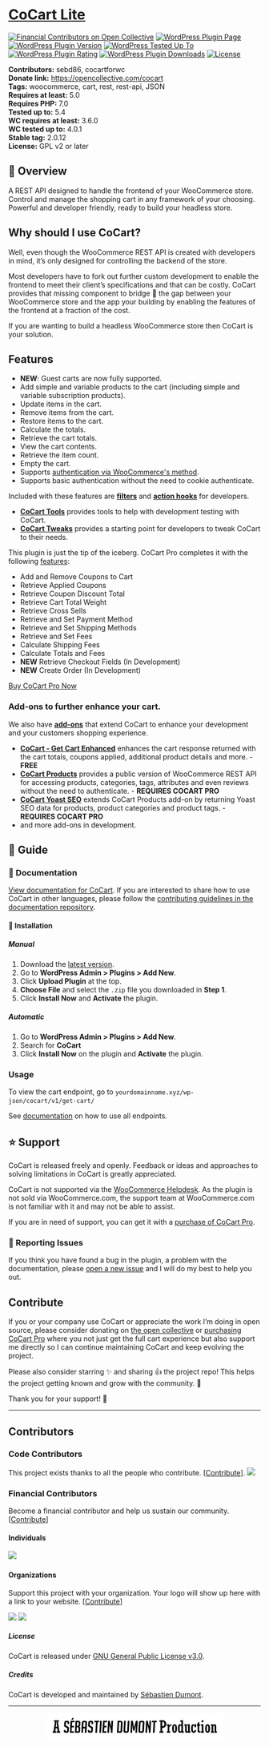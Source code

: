 # [CoCart Lite](https://wordpress.org/plugins/cart-rest-api-for-woocommerce/)

[![Financial Contributors on Open Collective](https://opencollective.com/cocart/all/badge.svg?label=financial+contributors)](https://opencollective.com/cocart) [![WordPress Plugin Page](https://img.shields.io/badge/WordPress-%E2%86%92-lightgrey.svg?style=flat-square)](https://wordpress.org/plugins/cart-rest-api-for-woocommerce/)
[![WordPress Plugin Version](https://img.shields.io/wordpress/plugin/v/cart-rest-api-for-woocommerce.svg?style=flat)](https://wordpress.org/plugins/cart-rest-api-for-woocommerce/)
[![WordPress Tested Up To](https://img.shields.io/wordpress/v/cart-rest-api-for-woocommerce.svg?style=flat)](https://wordpress.org/plugins/cart-rest-api-for-woocommerce/)
[![WordPress Plugin Rating](https://img.shields.io/wordpress/plugin/r/cart-rest-api-for-woocommerce.svg)](https://wordpress.org/plugins/cart-rest-api-for-woocommerce/#reviews)
[![WordPress Plugin Downloads](https://img.shields.io/wordpress/plugin/dt/cart-rest-api-for-woocommerce.svg)](https://wordpress.org/plugins/cart-rest-api-for-woocommerce/)
[![License](https://img.shields.io/badge/license-GPL--3.0%2B-red.svg)](https://github.com/co-cart/co-cart/blob/master/LICENSE.md)

**Contributors:** sebd86, cocartforwc  
**Donate link:** https://opencollective.com/cocart  
**Tags:** woocommerce, cart, rest, rest-api, JSON  
**Requires at least:** 5.0  
**Requires PHP:** 7.0  
**Tested up to:** 5.4  
**WC requires at least:** 3.6.0  
**WC tested up to:** 4.0.1  
**Stable tag:** 2.0.12  
**License:** GPL v2 or later  

## 🔔 Overview

A REST API designed to handle the frontend of your WooCommerce store. Control and manage the shopping cart in any framework of your choosing. Powerful and developer friendly, ready to build your headless store.

## Why should I use CoCart?

Well, even though the WooCommerce REST API is created with developers in mind, it’s only designed for controlling the backend of the store.

Most developers have to fork out further custom development to enable the frontend to meet their client’s specifications and that can be costly. CoCart provides that missing component to bridge 🌉 the gap between your WooCommerce store and the app your building by enabling the features of the frontend at a fraction of the cost.

If you are wanting to build a headless WooCommerce store then CoCart is your solution.

## Features

* **NEW**: Guest carts are now fully supported.
* Add simple and variable products to the cart (including simple and variable subscription products).
* Update items in the cart.
* Remove items from the cart.
* Restore items to the cart.
* Calculate the totals.
* Retrieve the cart totals.
* View the cart contents.
* Retrieve the item count.
* Empty the cart.
* Supports [authentication via WooCommerce's method](https://cocart.xyz/authenticating-with-woocommerce-heres-how-you-can-do-it/).
* Supports basic authentication without the need to cookie authenticate.

Included with these features are **[filters](https://docs.cocart.xyz/#filters)** and **[action hooks](https://docs.cocart.xyz/#hooks)** for developers.

* **[CoCart Tools](https://github.com/co-cart/cocart-tools)** provides tools to help with development testing with CoCart.
* **[CoCart Tweaks](https://github.com/co-cart/co-cart-tweaks)** provides a starting point for developers to tweak CoCart to their needs.

This plugin is just the tip of the iceberg. CoCart Pro completes it with the following [features](https://cocart.xyz/features/?utm_medium=github.com&utm_source=github&utm_campaign=readme&utm_content=cocart):

* Add and Remove Coupons to Cart
* Retrieve Applied Coupons
* Retrieve Coupon Discount Total
* Retrieve Cart Total Weight
* Retrieve Cross Sells
* Retrieve and Set Payment Method
* Retrieve and Set Shipping Methods
* Retrieve and Set Fees
* Calculate Shipping Fees
* Calculate Totals and Fees
* **NEW** Retrieve Checkout Fields (In Development)
* **NEW** Create Order (In Development)

[Buy CoCart Pro Now](https://cocart.xyz/pricing/?utm_medium=github.com&utm_source=github&utm_campaign=readme&utm_content=cocart)

### Add-ons to further enhance your cart.

We also have **[add-ons](https://cocart.xyz/add-ons/?utm_medium=wp.org&utm_source=wordpressorg&utm_campaign=readme&utm_content=cocart)** that extend CoCart to enhance your development and your customers shopping experience.

* **[CoCart - Get Cart Enhanced](https://wordpress.org/plugins/cocart-get-cart-enhanced/)** enhances the cart response returned with the cart totals, coupons applied, additional product details and more. - **FREE**
* **[CoCart Products](https://cocart.xyz/add-ons/products/?utm_medium=wp.org&utm_source=wordpressorg&utm_campaign=readme&utm_content=cocart)** provides a public version of WooCommerce REST API for accessing products, categories, tags, attributes and 
even reviews without the need to authenticate. - **REQUIRES COCART PRO**
* **[CoCart Yoast SEO](https://cocart.xyz/add-ons/yoast-seo/?utm_medium=wp.org&utm_source=wordpressorg&utm_campaign=readme&utm_content=cocart)** extends CoCart Products add-on by returning Yoast SEO data for products, product categories and product tags. - **REQUIRES COCART PRO**
* and more add-ons in development.

## 📘 Guide

### 📖 Documentation

[View documentation for CoCart](https://docs.cocart.xyz/). If you are interested to share how to use CoCart in other languages, please follow the [contributing guidelines in the documentation repository](https://github.com/co-cart/co-cart-docs/blob/master/CONTRIBUTING.md).

#### 💽 Installation

##### Manual

1. Download the [latest version](https://wordpress.org/plugins/cart-rest-api-for-woocommerce/).
2. Go to **WordPress Admin > Plugins > Add New**.
3. Click **Upload Plugin** at the top.
4. **Choose File** and select the `.zip` file you downloaded in **Step 1**.
5. Click **Install Now** and **Activate** the plugin.

##### Automatic

1. Go to **WordPress Admin > Plugins > Add New**.
2. Search for **CoCart**
3. Click **Install Now** on the plugin and **Activate** the plugin.

### Usage

To view the cart endpoint, go to `yourdomainname.xyz/wp-json/cocart/v1/get-cart/`

See [documentation](#-documentation) on how to use all endpoints.

## ⭐ Support

CoCart is released freely and openly. Feedback or ideas and approaches to solving limitations in CoCart is greatly appreciated.

CoCart is not supported via the [WooCommerce Helpdesk](https://woocommerce.com/). As the plugin is not sold via WooCommerce.com, the support team at WooCommerce.com is not familiar with it and may not be able to assist.

If you are in need of support, you can get it with a [purchase of CoCart Pro](https://cocart.xyz/pricing/?utm_medium=github.com&utm_source=github&utm_campaign=readme&utm_content=cocart).

### 📝 Reporting Issues

If you think you have found a bug in the plugin, a problem with the documentation, please [open a new issue](https://github.com/co-cart/co-cart/issues/new) and I will do my best to help you out.

## Contribute

If you or your company use CoCart or appreciate the work I’m doing in open source, please consider donating on [the open collective](https://opencollective.com/cocart) or [purchasing CoCart Pro](https://cocart.xyz/pricing/?utm_medium=github.com&utm_source=github&utm_campaign=readme&utm_content=cocart) where you not just get the full cart experience but also support me directly so I can continue maintaining CoCart and keep evolving the project.

Please also consider starring ✨ and sharing 👍 the project repo! This helps the project getting known and grow with the community. 🙏

Thank you for your support! 🙌

---

## Contributors

### Code Contributors

This project exists thanks to all the people who contribute. [[Contribute](CONTRIBUTING.md)].
<a href="https://github.com/co-cart/co-cart/graphs/contributors"><img src="https://opencollective.com/cocart/contributors.svg?width=890&button=false" /></a>

### Financial Contributors

Become a financial contributor and help us sustain our community. [[Contribute](https://opencollective.com/cocart/contribute)]

#### Individuals

<a href="https://opencollective.com/cocart"><img src="https://opencollective.com/cocart/individuals.svg?width=890"></a>

#### Organizations

Support this project with your organization. Your logo will show up here with a link to your website. [[Contribute](https://opencollective.com/cocart/contribute)]

<a href="https://opencollective.com/cocart/organization/0/website"><img src="https://opencollective.com/cocart/organization/0/avatar.svg"></a>
<a href="https://opencollective.com/cocart/organization/1/website"><img src="https://opencollective.com/cocart/organization/1/avatar.svg"></a>


##### License

CoCart is released under [GNU General Public License v3.0](http://www.gnu.org/licenses/gpl-3.0.html).

##### Credits

CoCart is developed and maintained by [Sébastien Dumont](https://github.com/seb86).

---

<p align="center">
    <img src="https://raw.githubusercontent.com/seb86/my-open-source-readme-template/master/a-sebastien-dumont-production.png" width="353">
</p>
